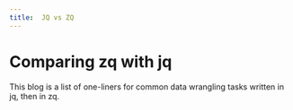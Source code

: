 ```yaml
---
title:  JQ vs ZQ
---
```


# Comparing zq with jq

This blog is a list of one-liners for common data wrangling tasks written in jq, then in zq.